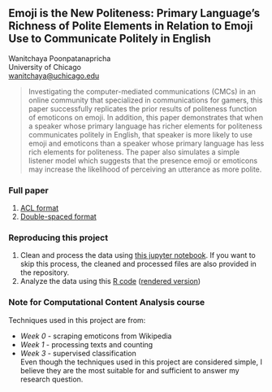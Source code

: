 ## Emoji is the New Politeness: Primary Language’s Richness of Polite Elements in Relation to Emoji Use to Communicate Politely in English

Wanitchaya Poonpatanapricha  
University of Chicago  
wanitchaya@uchicago.edu

> Investigating the computer-mediated communications (CMCs) in an online
community that specialized in communications for gamers, this paper successfully replicates the
prior results of politeness function of emoticons on emoji. In addition, this paper demonstrates that
when a speaker whose primary language has richer elements for politeness communicates politely
in English, that speaker is more likely to use emoji and emoticons than a speaker whose primary
language has less rich elements for politeness. The paper also simulates a simple listener model
which suggests that the presence emoji or emoticons may increase the likelihood of perceiving an
utterance as more polite.

### Full paper
1. [ACL format](https://github.com/wanitchayap/Content-Analysis-Final-Project/blob/master/Emoji_is_the_new_Politeness_formatted.pdf)
2. [Double-spaced format](https://github.com/wanitchayap/Content-Analysis-Final-Project/blob/master/Emoji_is_the_new_Politeness_double.pdf)

### Reproducing this project
1. Clean and process the data using [this jupyter notebook](https://github.com/wanitchayap/Content-Analysis-Final-Project/blob/master/polite_emoji.ipynb). If you want to skip this process, the cleaned and processed files are also 
provided in the repository.
2. Analyze the data using this [R code](https://github.com/wanitchayap/Content-Analysis-Final-Project/blob/master/polite_emoji.Rmd) ([rendered version](https://github.com/wanitchayap/Content-Analysis-Final-Project/blob/master/polite_emoji.md))

### Note for Computational Content Analysis course
Techniques used in this project are from:
* *Week 0* - scraping emoticons from Wikipedia  
* *Week 1* - processing texts and counting  
* *Week 3* - supervised classification  
Even though the techniques used in this project are considered simple, I believe they are the most suitable for and sufficient to answer my research question.
